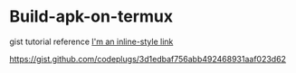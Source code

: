 # Build-apk-on-termux

gist tutorial reference
[I'm an inline-style link](https://www.google.com)



https://gist.github.com/codeplugs/3d1edbaf756abb492468931aaf023d62


